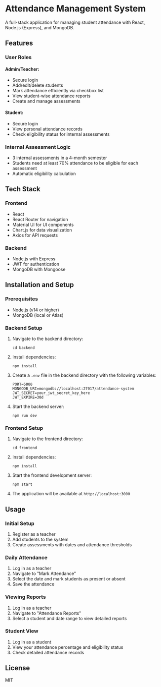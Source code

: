 # Attendance Management System

A full-stack application for managing student attendance with React, Node.js (Express), and MongoDB.

## Features

### User Roles

#### Admin/Teacher:
- Secure login
- Add/edit/delete students
- Mark attendance efficiently via checkbox list
- View student-wise attendance reports
- Create and manage assessments

#### Student:
- Secure login
- View personal attendance records
- Check eligibility status for internal assessments

### Internal Assessment Logic
- 3 internal assessments in a 4-month semester
- Students need at least 70% attendance to be eligible for each assessment
- Automatic eligibility calculation

## Tech Stack

### Frontend
- React
- React Router for navigation
- Material UI for UI components
- Chart.js for data visualization
- Axios for API requests

### Backend
- Node.js with Express
- JWT for authentication
- MongoDB with Mongoose

## Installation and Setup

### Prerequisites
- Node.js (v14 or higher)
- MongoDB (local or Atlas)

### Backend Setup
1. Navigate to the backend directory:
   ```
   cd backend
   ```

2. Install dependencies:
   ```
   npm install
   ```

3. Create a `.env` file in the backend directory with the following variables:
   ```
   PORT=5000
   MONGODB_URI=mongodb://localhost:27017/attendance-system
   JWT_SECRET=your_jwt_secret_key_here
   JWT_EXPIRE=30d
   ```

4. Start the backend server:
   ```
   npm run dev
   ```

### Frontend Setup
1. Navigate to the frontend directory:
   ```
   cd frontend
   ```

2. Install dependencies:
   ```
   npm install
   ```

3. Start the frontend development server:
   ```
   npm start
   ```

4. The application will be available at `http://localhost:3000`

## Usage

### Initial Setup
1. Register as a teacher
2. Add students to the system
3. Create assessments with dates and attendance thresholds

### Daily Attendance
1. Log in as a teacher
2. Navigate to "Mark Attendance"
3. Select the date and mark students as present or absent
4. Save the attendance

### Viewing Reports
1. Log in as a teacher
2. Navigate to "Attendance Reports"
3. Select a student and date range to view detailed reports

### Student View
1. Log in as a student
2. View your attendance percentage and eligibility status
3. Check detailed attendance records

## License
MIT